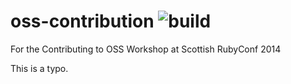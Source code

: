 oss-contribution
![build](https://api.travis-ci.org/indirect/oss-contribution.svg)
================

For the Contributing to OSS Workshop at Scottish RubyConf 2014 

This is a typo.
